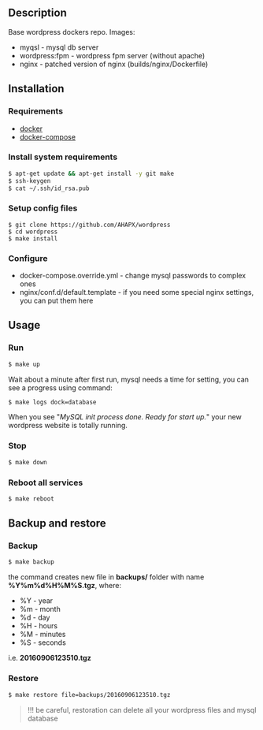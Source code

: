 ## Description
Base wordpress dockers repo.
Images:
* myqsl - mysql db server
* wordpress:fpm - wordpress fpm server (without apache)
* nginx - patched version of nginx (builds/nginx/Dockerfile)

## Installation

### Requirements
- [docker](https://docs.docker.com/engine/installation/)
- [docker-compose](https://docs.docker.com/compose/install/)

### Install system requirements
```bash
$ apt-get update && apt-get install -y git make
$ ssh-keygen
$ cat ~/.ssh/id_rsa.pub
```

### Setup config files
```
$ git clone https://github.com/AHAPX/wordpress
$ cd wordpress
$ make install
```

### Configure
* docker-compose.override.yml - change mysql passwords to complex ones
* nginx/conf.d/default.template - if you need some special nginx settings, you can put them here

## Usage

### Run
```bash
$ make up
```
Wait about a minute after first run, mysql needs a time for setting, you can see a progress using command:

```bash
$ make logs dock=database
```
When you see "*MySQL init process done. Ready for start up.*" your new wordpress website is totally running.

### Stop
```bash
$ make down
```

### Reboot all services
```bash
$ make reboot
```

## Backup and restore

### Backup
```bash
$ make backup
```
the command creates new file in **backups/** folder with name **%Y%m%d%H%M%S.tgz**, where:

* %Y - year
* %m - month
* %d - day
* %H - hours
* %M - minutes
* %S - seconds

i.e. **20160906123510.tgz**

### Restore
```bash
$ make restore file=backups/20160906123510.tgz
```
> !!! be careful, restoration can delete all your wordpress files and mysql database
